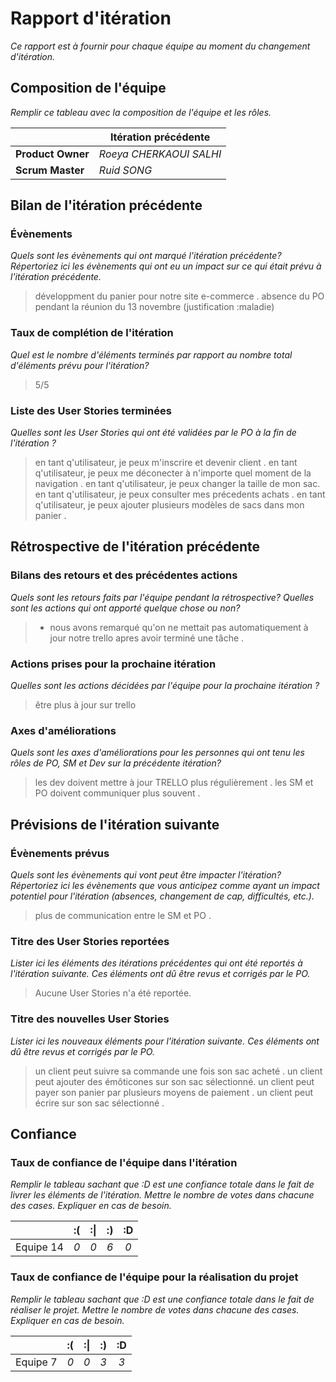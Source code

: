# Rapport d'itération  
*Ce rapport est à fournir pour chaque équipe au moment du changement d'itération.*

## Composition de l'équipe 
*Remplir ce tableau avec la composition de l'équipe et les rôles.*

|  &nbsp;                 | Itération précédente     |
| -------------           |-------------             |
| **Product Owner**       | *Roeya CHERKAOUI SALHI*                |
| **Scrum Master**        | *Ruid SONG*                 |

## Bilan de l'itération précédente  
### Évènements 
*Quels sont les évènements qui ont marqué l'itération précédente? Répertoriez ici les évènements qui ont eu un impact sur ce qui était prévu à l'itération précédente.*
> développment du panier pour notre site e-commerce  .
> absence du PO pendant la réunion du 13 novembre (justification :maladie)



### Taux de complétion de l'itération  
*Quel est le nombre d'éléments terminés par rapport au nombre total d'éléments prévu pour l'itération?*
> 5/5 


### Liste des User Stories terminées
*Quelles sont les User Stories qui ont été validées par le PO à la fin de l'itération ?*
>en tant q'utilisateur, je  peux m'inscrire et devenir client .
>en tant q'utilisateur, je  peux me déconecter à n'importe quel moment de la navigation .
>en tant q'utilisateur, je  peux changer la taille  de mon sac.
>en tant q'utilisateur, je  peux consulter mes précedents achats .
>en tant q'utilisateur, je  peux ajouter plusieurs modèles de sacs dans mon panier .

## Rétrospective de l'itération précédente
  
### Bilans des retours et des précédentes actions 
*Quels sont les retours faits par l'équipe pendant la rétrospective? Quelles sont les actions qui ont apporté quelque chose ou non?*
> - nous avons remarqué qu'on ne mettait pas automatiquement à jour notre trello apres avoir terminé une tâche .


### Actions prises pour la prochaine itération
*Quelles sont les actions décidées par l'équipe pour la prochaine itération ?*
>être plus à jour sur trello 

 
### Axes d'améliorations 
*Quels sont les axes d'améliorations pour les personnes qui ont tenu les rôles de PO, SM et Dev sur la précédente itération?*
> les dev doivent mettre à jour TRELLO plus régulièrement .
> les SM et PO doivent communiquer plus souvent .

## Prévisions de l'itération suivante  
### Évènements prévus  
*Quels sont les évènements qui vont peut être impacter l'itération? Répertoriez ici les évènements que vous anticipez comme ayant un impact potentiel pour l'itération (absences, changement de cap, difficultés, etc.).*
> plus de communication entre  le SM et PO  .

### Titre des User Stories reportées  
*Lister ici les éléments des itérations précédentes qui ont été reportés à l'itération suivante. Ces éléments ont dû être revus et corrigés par le PO.*
> Aucune User Stories n'a été reportée.

### Titre des nouvelles User Stories  
*Lister ici les nouveaux éléments pour l'itération suivante. Ces éléments ont dû être revus et corrigés par le PO.*
>un client peut suivre sa commande une fois son sac acheté .
>un client peut ajouter des émôticones sur son sac  sélectionné.
>un client peut payer son panier par plusieurs moyens de paiement .
>un client  peut écrire sur son sac sélectionné .
 

## Confiance 
### Taux de confiance de l'équipe dans l'itération  
*Remplir le tableau sachant que :D est une confiance totale dans le fait de livrer les éléments de l'itération. Mettre le nombre de votes dans chacune des cases. Expliquer en cas de besoin.*

|          	| :( 	| :&#124; 	| :) 	| :D 	|
|:--------:	|:----:	|:----:	    |:----:	|:----:	|
| Equipe 14 	|  *0* 	|  *0* 	    |  *6* 	|  *0* 	|

### Taux de confiance de l'équipe pour la réalisation du projet 
*Remplir le tableau sachant que :D est une confiance totale dans le fait de réaliser le projet. Mettre le nombre de votes dans chacune des cases. Expliquer en cas de besoin.*

|          	| :( 	| :&#124; 	| :) 	| :D 	|
|:--------:	|:----:	|:----:	    |:----:	|:----:	|
| Equipe 7 	|  *0* 	|  *0* 	    |  *3* 	|  *3* 	|

 
 

